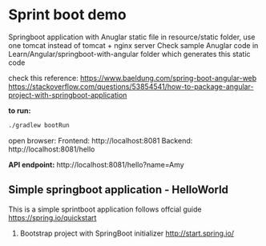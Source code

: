 # Sprint boot demo
Springboot application with Anuglar static file in resource/static folder, use one tomcat instead of tomcat + nginx server
Check sample Anuglar code in Learn/Angular/springboot-with-angular folder which generates this static code

check this reference:
https://www.baeldung.com/spring-boot-angular-web
https://stackoverflow.com/questions/53854541/how-to-package-angular-project-with-springboot-application

**to run:**
```bash
./gradlew bootRun
```

open browser:
Frontend: http://localhost:8081
Backend: http://localhost:8081/hello

**API endpoint:**
http://localhost:8081/hello?name=Amy

## Simple springboot application - HelloWorld
This is a simple sprintboot application follows offcial guide https://spring.io/quickstart

1. Bootstrap project with SpringBoot initializer http://start.spring.io/
